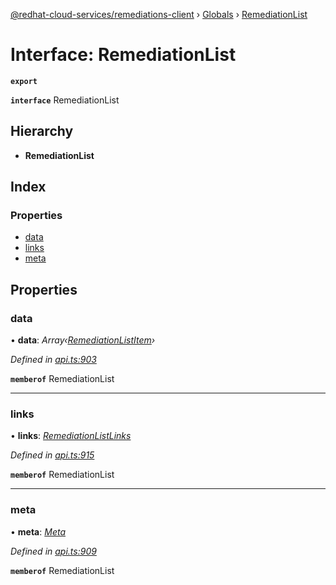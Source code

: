 [@redhat-cloud-services/remediations-client](../README.md) › [Globals](../globals.md) › [RemediationList](remediationlist.md)

# Interface: RemediationList

**`export`** 

**`interface`** RemediationList

## Hierarchy

* **RemediationList**

## Index

### Properties

* [data](remediationlist.md#data)
* [links](remediationlist.md#links)
* [meta](remediationlist.md#meta)

## Properties

###  data

• **data**: *Array‹[RemediationListItem](remediationlistitem.md)›*

*Defined in [api.ts:903](https://github.com/RedHatInsights/javascript-clients/blob/master/packages/remediations/api.ts#L903)*

**`memberof`** RemediationList

___

###  links

• **links**: *[RemediationListLinks](remediationlistlinks.md)*

*Defined in [api.ts:915](https://github.com/RedHatInsights/javascript-clients/blob/master/packages/remediations/api.ts#L915)*

**`memberof`** RemediationList

___

###  meta

• **meta**: *[Meta](meta.md)*

*Defined in [api.ts:909](https://github.com/RedHatInsights/javascript-clients/blob/master/packages/remediations/api.ts#L909)*

**`memberof`** RemediationList

